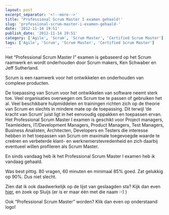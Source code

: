 ```yaml
---
layout: post
excerpt_separator: '<!--more-->'
title: 'Professional Scrum Master I examen gehaald!'
slug: 'professional-scrum-master-i-examen-gehaald-'
date: '2012-11-14 19:51'
publish_date: '2012-11-14 19:51'
category: ['Agile', 'Scrum', 'Scrum Master', 'Certified Scrum Master']
tags: ['Agile', 'Scrum', 'Scrum Master', 'Certified Scrum Master']
---
```

Het “Professional Scrum Master I” examen is gebaseerd op het Scrum raamwerk en
wordt onderhouden door Scrum makers, Ken Schwaber en Jeff Sutherland.

Scrum is een raamwerk voor het ontwikkelen en onderhouden van complexe
producten.

De toepassing van Scrum voor het ontwikkelen van software neemt sterk toe.
Veel organisaties overwegen om Scrum toe te passen of gebruiken het al. Veel
beschikbare hulpmiddelen en trainingen richten zich op de theorie van Scrum en
slechts in mindere mate op de toepassing. Dit terwijl ‘de kracht van Scrum’
juist ligt in het eenvoudig oppakken en toepassen ervan. Het Professional
Scrum Master I examen is geschikt voor Project managers, Teamleiders,
IT/Development Managers, Product Managers, Test Managers, Business Analisten,
Architecten, Developers en Testers die interesse hebben in het toepassen van
Scrum om maximale toegevoegde waarde te creëren en verbeterde klant- en
werknemerstevredenheid en zich daarbij eventueel willen profileren als Scrum
Master.

En sinds vandaag heb ik het Professional Scrum Master I examen heb ik vandaag
gehaald.

Was best pittig. 80 vragen, 60 minuten en minimaal 85% goed. Zat gelukkig op
90%. Dus niet slecht.

Zien dat ik ook daadwerkelijk op de lijst van geslaagden sta? Kijk dan even
[hier](http://www.scribd.com/doc/36354014/PSM-I-Certification-List), en zoek
op Sluijs (er is er maar één met die naam :-) )

Ook “Professional Scrum Master” worden? Klik dan even op onderstaand logo!

